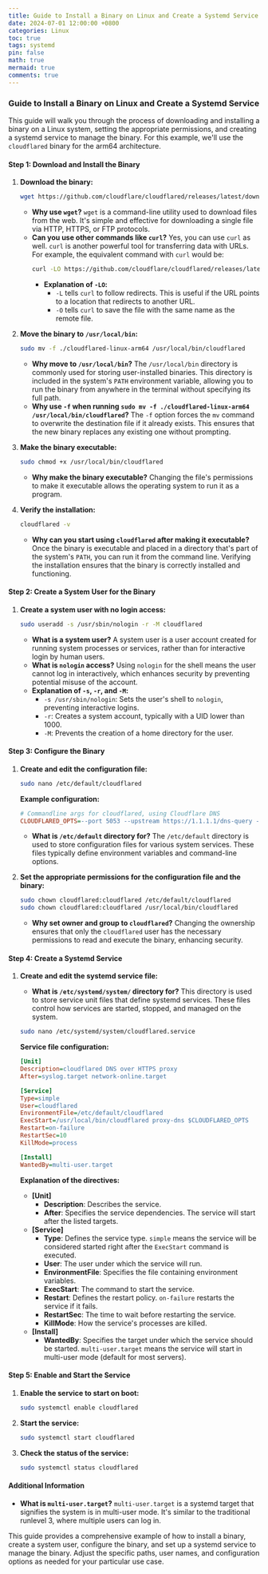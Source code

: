 ```yaml
---
title: Guide to Install a Binary on Linux and Create a Systemd Service
date: 2024-07-01 12:00:00 +0800
categories: Linux
toc: true
tags: systemd
pin: false
math: true
mermaid: true
comments: true
---
```



### Guide to Install a Binary on Linux and Create a Systemd Service

This guide will walk you through the process of downloading and installing a binary on a Linux system, setting the appropriate permissions, and creating a systemd service to manage the binary. For this example, we'll use the `cloudflared` binary for the arm64 architecture.

#### Step 1: Download and Install the Binary

1. **Download the binary:**
   ```bash
   wget https://github.com/cloudflare/cloudflared/releases/latest/download/cloudflared-linux-arm64
   ```
   
   - **Why use `wget`?**
     `wget` is a command-line utility used to download files from the web. It's simple and effective for downloading a single file via HTTP, HTTPS, or FTP protocols.
   - **Can you use other commands like `curl`?**
     Yes, you can use `curl` as well. `curl` is another powerful tool for transferring data with URLs. For example, the equivalent command with `curl` would be:
     ```bash
     curl -LO https://github.com/cloudflare/cloudflared/releases/latest/download/cloudflared-linux-arm64
     ```
     - **Explanation of `-LO`:**
       - `-L` tells `curl` to follow redirects. This is useful if the URL points to a location that redirects to another URL.
       - `-O` tells `curl` to save the file with the same name as the remote file.


3. **Move the binary to `/usr/local/bin`:**
   ```bash
   sudo mv -f ./cloudflared-linux-arm64 /usr/local/bin/cloudflared
   ```
   - **Why move to `/usr/local/bin`?**
     The `/usr/local/bin` directory is commonly used for storing user-installed binaries. This directory is included in the system's `PATH` environment variable, allowing you to run the binary from anywhere in the terminal without specifying its full path.
   - **Why use `-f` when running `sudo mv -f ./cloudflared-linux-arm64 /usr/local/bin/cloudflared`?**
     The `-f` option forces the `mv` command to overwrite the destination file if it already exists. This ensures that the new binary replaces any existing one without prompting.


5. **Make the binary executable:**
   ```bash
   sudo chmod +x /usr/local/bin/cloudflared
   ```
   
   - **Why make the binary executable?**
     Changing the file's permissions to make it executable allows the operating system to run it as a program.


6. **Verify the installation:**
   ```bash
   cloudflared -v
   ```
   
   - **Why can you start using `cloudflared` after making it executable?**
     Once the binary is executable and placed in a directory that's part of the system's `PATH`, you can run it from the command line. Verifying the installation ensures that the binary is correctly installed and functioning.



#### Step 2: Create a System User for the Binary

1. **Create a system user with no login access:**
   ```bash
   sudo useradd -s /usr/sbin/nologin -r -M cloudflared
   ```
   - **What is a system user?**
     A system user is a user account created for running system processes or services, rather than for interactive login by human users.
   - **What is `nologin` access?**
     Using `nologin` for the shell means the user cannot log in interactively, which enhances security by preventing potential misuse of the account.
   - **Explanation of `-s`, `-r`, and `-M`:**
     - `-s /usr/sbin/nologin`: Sets the user's shell to `nologin`, preventing interactive logins.
     - `-r`: Creates a system account, typically with a UID lower than 1000.
     - `-M`: Prevents the creation of a home directory for the user.


#### Step 3: Configure the Binary

1. **Create and edit the configuration file:**
   ```bash
   sudo nano /etc/default/cloudflared
   ```

   **Example configuration:**
   ```ini
   # Commandline args for cloudflared, using Cloudflare DNS
   CLOUDFLARED_OPTS=--port 5053 --upstream https://1.1.1.1/dns-query --upstream https://1.0.0.1/dns-query
   ```
   
   - **What is `/etc/default` directory for?**
     The `/etc/default` directory is used to store configuration files for various system services. These files typically define environment variables and command-line options.



3. **Set the appropriate permissions for the configuration file and the binary:**
   ```bash
   sudo chown cloudflared:cloudflared /etc/default/cloudflared
   sudo chown cloudflared:cloudflared /usr/local/bin/cloudflared
   ```
   - **Why set owner and group to `cloudflared`?**
     Changing the ownership ensures that only the `cloudflared` user has the necessary permissions to read and execute the binary, enhancing security.



#### Step 4: Create a Systemd Service

1. **Create and edit the systemd service file:**
   - **What is `/etc/systemd/system/` directory for?**
     This directory is used to store service unit files that define systemd services. These files control how services are started, stopped, and managed on the system.

   ```bash
   sudo nano /etc/systemd/system/cloudflared.service
   ```

   **Service file configuration:**

   ```ini
   [Unit]
   Description=cloudflared DNS over HTTPS proxy
   After=syslog.target network-online.target

   [Service]
   Type=simple
   User=cloudflared
   EnvironmentFile=/etc/default/cloudflared
   ExecStart=/usr/local/bin/cloudflared proxy-dns $CLOUDFLARED_OPTS
   Restart=on-failure
   RestartSec=10
   KillMode=process

   [Install]
   WantedBy=multi-user.target
   ```

   **Explanation of the directives:**
   - **[Unit]**
     - **Description**: Describes the service.
     - **After**: Specifies the service dependencies. The service will start after the listed targets.
   - **[Service]**
     - **Type**: Defines the service type. `simple` means the service will be considered started right after the `ExecStart` command is executed.
     - **User**: The user under which the service will run.
     - **EnvironmentFile**: Specifies the file containing environment variables.
     - **ExecStart**: The command to start the service.
     - **Restart**: Defines the restart policy. `on-failure` restarts the service if it fails.
     - **RestartSec**: The time to wait before restarting the service.
     - **KillMode**: How the service's processes are killed.
   - **[Install]**
     - **WantedBy**: Specifies the target under which the service should be started. `multi-user.target` means the service will start in multi-user mode (default for most servers).

#### Step 5: Enable and Start the Service

1. **Enable the service to start on boot:**

   ```bash
   sudo systemctl enable cloudflared
   ```

2. **Start the service:**

   ```bash
   sudo systemctl start cloudflared
   ```

3. **Check the status of the service:**

   ```bash
   sudo systemctl status cloudflared
   ```

#### Additional Information

- **What is `multi-user.target`?**
  `multi-user.target` is a systemd target that signifies the system is in multi-user mode. It's similar to the traditional runlevel 3, where multiple users can log in.


This guide provides a comprehensive example of how to install a binary, create a system user, configure the binary, and set up a systemd service to manage the binary. Adjust the specific paths, user names, and configuration options as needed for your particular use case.
